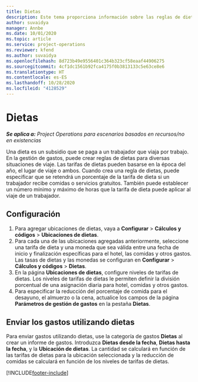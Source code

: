 ```yaml
---
title: Dietas
description: Este tema proporciona información sobre las reglas de dietas que se utilizan en la gestión de gastos.
author: suvaidya
manager: Annbe
ms.date: 10/01/2020
ms.topic: article
ms.service: project-operations
ms.reviewer: kfend
ms.author: suvaidya
ms.openlocfilehash: 8d723b49e9556401c364b323cf58eaaf44906275
ms.sourcegitcommit: 4cf1dc1561b92fca4175f0b3813133c5e63ce8e6
ms.translationtype: HT
ms.contentlocale: es-ES
ms.lasthandoff: 10/28/2020
ms.locfileid: "4128529"
---
```

# <a name="per-diems"></a>Dietas

_**Se aplica a:** Project Operations para escenarios basados en recursos/no en existencias_


Una dieta es un subsidio que se paga a un trabajador que viaja por trabajo. En la gestión de gastos, puede crear reglas de dietas para diversas situaciones de viaje. Las tarifas de dietas pueden basarse en la época del año, el lugar de viaje o ambos. Cuando crea una regla de dietas, puede especificar que se retendrá un porcentaje de la tarifa de dieta si un trabajador recibe comidas o servicios gratuitos. También puede establecer un número mínimo y máximo de horas que la tarifa de dieta puede aplicar al viaje de un trabajador.

## <a name="configuration"></a>Configuración 

1. Para agregar ubicaciones de dietas, vaya a **Configurar** > **Cálculos y códigos** > **Ubicaciones de dietas**.
2. Para cada una de las ubicaciones agregadas anteriormente, seleccione una tarifa de dieta y una moneda que sea válida entre una fecha de inicio y finalización específicas para el hotel, las comidas y otros gastos. Las tasas de dietas y las monedas se configuran en **Configurar** > **Cálculos y códigos** > **Dietas**.
3. En la página **Ubicaciones de dietas**, configure niveles de tarifas de dietas. Los niveles de tarifas de dietas le permiten definir la división porcentual de una asignación diaria para hotel, comidas y otros gastos. 
4. Para especificar la reducción del porcentaje de comida para el desayuno, el almuerzo o la cena, actualice los campos de la página **Parámetros de gestión de gastos** en la pestaña **Dietas**. 
    
## <a name="submit-expenses-using-per-diem"></a>Enviar los gastos utilizando dietas
Para enviar gastos utilizando dietas, use la categoría de gastos **Dietas** al crear un informe de gastos. Introduzca **Dietas desde la fecha**, **Dietas hasta la fecha**, y la **Ubicación de dietas**. La cantidad se calculará en función de las tarifas de dietas para la ubicación seleccionada y la reducción de comidas se calculará en función de los niveles de tarifas de dietas.


[!INCLUDE[footer-include](../includes/footer-banner.md)]